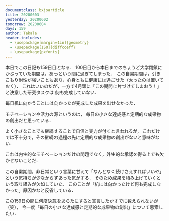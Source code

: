 ```yaml
---
documentclass: bxjsarticle
title: 20200603
yesterday: 20200602
tomorrow: 20200604
days: 159
author: Takala
header-includes:
  - \usepackage[margin=1in]{geometry}
  - \usepackage[ISO]{diffcoeff}
  - \usepackage{pxfonts}
---
```



本日でこの日記も159日目となる．
100日目から本日までのちょうど大学閉鎖にかぶっていた期間は，あっという間に過ぎてしまった．
この自粛期間は，引きこもり耐性が強いこともあり，心身ともに健康には過ごせた（太ったのは置いておく）．
これはいいのだが，一方で4月頭に「この期間に片づけてしまおう！」と決意した研究タスクは
何も完成していない．


毎日机に向かうことには向かったが完成した成果を出せなかった．


モチベーションや活力の源というのは，
毎日の小さな達成感と定期的な成果物の創出だと思っている．


よく小さなことでも継続することで自信と実力が付くと言われるが，
これだけでは不十分で，その継続の過程の先に定期的な成果物の創出がないと意味がない．


これは内生的なモチベーションだけの問題でなく，外生的な承認を得る上でも欠かせないことだ．


この自粛期間，非日常という言葉に甘えて「なんとなく続けさえすればいいや」という気持ちが少なからずあった気がする．
そのため成果を積み上げていくという取り組みが欠如していた．
このことが「机には向かったけど何も完成しなかった」原因かなと反省している．



この159日の間に何度決意をあらたにすると宣言したかすでに数えられないが（笑），
今一度「毎日の小さな達成感と定期的な成果物の創出」について思索したい．